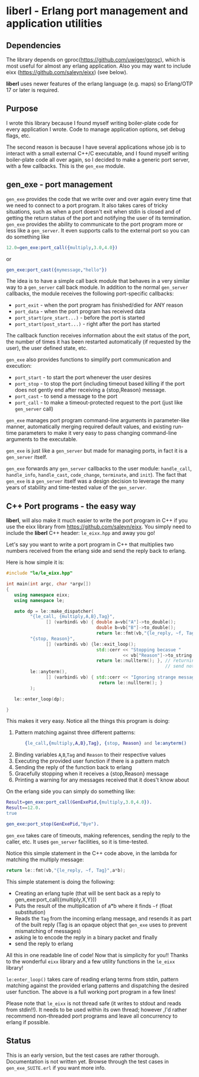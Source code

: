# liberl - Erlang port management and application utilities

## Dependencies
The library depends on gproc(https://github.com/uwiger/gproc), which is
most useful for almost any erlang application. Also you may want to
include eixx (https://github.com/saleyn/eixx) (see below).

**liberl** uses newer features of the erlang language (e.g. maps) 
so Erlang/OTP 17 or later is required.

## Purpose
I wrote this library because I found myself writing boiler-plate code for every
application I wrote. Code to manage application options, set debug flags, etc.

The second reason is because I have several applications whose job is to
interact with a small external C++/C executable, and I found myself writing
boiler-plate code all over again, so I decided to make a generic port server,
with a few callbacks. This is the `gen_exe` module.

## gen_exe - port management 
`gen_exe` provides the code that we write over and over again every time that we
need to connect to a port program. It also takes cares of tricky situations,
such as when a port doesn't exit when stdin is closed and of getting the return
status of the port and notifying the user of its termination.  `gen_exe` provides
the ability to communicate to the port program more or less like a `gen_server`.
It even supports calls to the external port so you can do something like

```erlang
12.0=gen_exe:port_call({multiply,3.0,4.0})
```
 or
```erlang
gen_exe:port_cast({mymessage,"hello"})
```

The idea is to have a simple call back module that behaves in a very similar
way to a `gen_server` call back module. In addition to the normal `gen_server`
callbacks, the module receives the following port-specific callbacks:

* `port_exit` - when the port program has finished/died for ANY reason
* `port_data` - when the port program has received data
* `port_start(pre_start...)` - before the port is started
* `port_start(post_start...)` - right after the port has started

The callback function receives information about the exit status of the port,
the number of times it has been restarted automatically (if requested by the
user), the user defined state, etc.

`gen_exe` also provides functions to simplify port communication and execution:
* `port_start` - to start the port whenever the user desires
* `port_stop`  - to stop the port (including timeout based killing if the port
   does not gently end after receiving a {stop,Reason} message.
* `port_cast`  - to send a message to the port
* `port_call`  - to make a timeout-protected request to the port (just like
  `gen_server` call)

`gen_exe` manages port program command-line arguments in parameter-like manner,
automatically merging required default values, and existing run-time parameters
to make it very easy to pass changing command-line arguments to the executable.

`gen_exe` is just like a `gen_server` but made for managing ports, in fact it
is a `gen_server` itself. 

`gen_exe` forwards any `gen_server` callbacks to the user module:
`handle_call`, `handle_info`, `handle_cast`, `code_change`, `terminate`,
and `init`).  The fact that `gen_exe` is a `gen_server` itself was a design
decision to leverage the many years of stability and time-tested value of the
`gen_server`.

## C++ Port programs - the easy way
**liberl**, will also make it much easier to write the port program in C++ if you
use the eixx library from https://github.com/saleyn/eixx. You simply need to
include the **liberl** C++ header:  `le_eixx.hpp`  and away you go!

Let's say you want to write a port program in C++ that multiplies two numbers
received from the erlang side and send the reply back to erlang.

Here is how simple it is:

```C++
#include "le/le_eixx.hpp"

int main(int argc, char *argv[])
{
   using namespace eixx;
   using namespace le;

   auto dp = le::make_dispatcher(
         "{le_call, {multiply,A,B},Tag}",
               [] (varbind& vb) { double a=vb["A"]->to_double();
                                  double b=vb["B"]->to_double();
                                  return le::fmt(vb,"{le_reply, ~f, Tag}",a*b); },
         "{stop, Reason}",
               [] (varbind& vb) {le::exit_loop();
                                  std::cerr << "Stopping becasue "
                                            << vb["Reason"]->to_string() << std::endl;
                                  return le::nullterm(); }, // returning le:nullterm() allows you to
                                                            // send nothing back to erlang
         le::anyterm(),
               [] (varbind& vb) { std::cerr << "Ignoring strange message";
                                   return le::nullterm(); }
         );

   le::enter_loop(dp);

}
```

This makes it very easy. Notice all the things this program is doing:

1. Pattern matching against three different patterns:

```erlang
       {le_call,{multiply,A,B},Tag}, {stop, Reason} and le:anyterm()
```
2. Binding variables `A`,`B`,`Tag` and `Reason` to their respective values
3. Executing the provided user function if there is a pattern match
4. Sending the reply of the function back to erlang
5. Gracefully stopping when it receives a {stop,Reason} message
6. Printing a warning for any messages received that it does't know about

On the erlang side you can simply do something like:

```erlang
Result=gen_exe:port_call(GenExePid,{multiply,3.0,4.0}).
Result==12.0.
true

gen_exe:port_stop(GenExePid,"Bye").
```
`gen_exe` takes care of timeouts, making references, sending the reply to the
caller, etc. It uses `gen_server` facilities, so it is time-tested.

Notice this simple statement in the C++ code above, in the lambda for matching
the multiply message: 

```C++
return le::fmt(vb,"{le_reply, ~f, Tag}",a*b);
``` 

This simple statement is doing the following:
* Creating an erlang tuple (that will be sent back as a reply to
  gen_exe:port_call({multiply,X,Y}))
* Puts the result of the multiplication of a*b where it finds `~f` (float
  substitution)
* Reads the `Tag` from the incoming erlang message, and resends it as part of
  the built reply (Tag is an opaque object that `gen_exe` uses to prevent
  mismatching of messages)
* asking le to encode the reply in a binary packet  and finally
* send the reply to erlang

All this in one readable line of code! Now that is simplicity for you!!  Thanks
to the wonderful `eixx` library and a few utility functions in the `le_eixx`
library!

`le:enter_loop()` takes care of reading erlang terms from stdin, pattern
matching against the provided erlang patterns and dispatching the desired user
function. The above is a full working port program in a few lines!

Please note that `le_eixx` is not thread safe (it writes to stdout and reads from
stdin!!). It needs to be used within its own thread; however ,I'd rather
recommend non-threaded port programs and leave all concurrency to erlang if
possible.

## Status
This is an early version, but the test cases are rather thorough. Documentation
is not written yet. Browse through the test cases in `gen_exe_SUITE.erl` if you
want more info.
